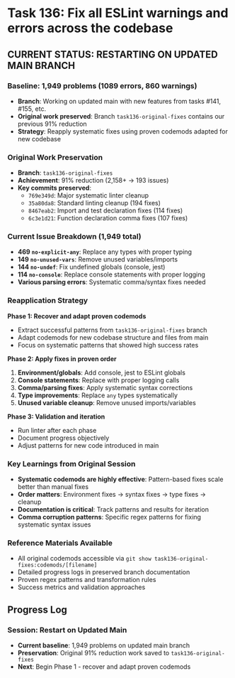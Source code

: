 # Task 136: Fix all ESLint warnings and errors across the codebase

## CURRENT STATUS: RESTARTING ON UPDATED MAIN BRANCH

### Baseline: **1,949 problems (1089 errors, 860 warnings)**
- **Branch**: Working on updated main with new features from tasks #141, #155, etc.
- **Original work preserved**: Branch `task136-original-fixes` contains our previous 91% reduction
- **Strategy**: Reapply systematic fixes using proven codemods adapted for new codebase

### Original Work Preservation
- **Branch**: `task136-original-fixes` 
- **Achievement**: 91% reduction (2,158+ → 193 issues)
- **Key commits preserved**:
  - `769e349d`: Major systematic linter cleanup
  - `35a80da8`: Standard linting cleanup (194 fixes)  
  - `8467eab2`: Import and test declaration fixes (114 fixes)
  - `6c3e1d21`: Function declaration comma fixes (107 fixes)

### Current Issue Breakdown (1,949 total)
- **469 `no-explicit-any`**: Replace any types with proper typing
- **149 `no-unused-vars`**: Remove unused variables/imports  
- **144 `no-undef`**: Fix undefined globals (console, jest)
- **114 `no-console`**: Replace console statements with proper logging
- **Various parsing errors**: Systematic comma/syntax fixes needed

### Reapplication Strategy

**Phase 1: Recover and adapt proven codemods**
- Extract successful patterns from `task136-original-fixes` branch
- Adapt codemods for new codebase structure and files from main
- Focus on systematic patterns that showed high success rates

**Phase 2: Apply fixes in proven order**  
1. **Environment/globals**: Add console, jest to ESLint globals
2. **Console statements**: Replace with proper logging calls
3. **Comma/parsing fixes**: Apply systematic syntax corrections
4. **Type improvements**: Replace `any` types systematically  
5. **Unused variable cleanup**: Remove unused imports/variables

**Phase 3: Validation and iteration**
- Run linter after each phase
- Document progress objectively  
- Adjust patterns for new code introduced in main

### Key Learnings from Original Session
- **Systematic codemods are highly effective**: Pattern-based fixes scale better than manual fixes
- **Order matters**: Environment fixes → syntax fixes → type fixes → cleanup
- **Documentation is critical**: Track patterns and results for iteration
- **Comma corruption patterns**: Specific regex patterns for fixing systematic syntax issues

### Reference Materials Available
- All original codemods accessible via `git show task136-original-fixes:codemods/[filename]`
- Detailed progress logs in preserved branch documentation
- Proven regex patterns and transformation rules
- Success metrics and validation approaches

## Progress Log

### Session: Restart on Updated Main
- **Current baseline**: 1,949 problems on updated main branch
- **Preservation**: Original 91% reduction work saved to `task136-original-fixes`
- **Next**: Begin Phase 1 - recover and adapt proven codemods

